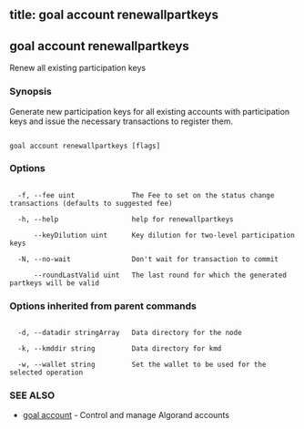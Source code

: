 title: goal account renewallpartkeys
---
## goal account renewallpartkeys



Renew all existing participation keys



### Synopsis



Generate new participation keys for all existing accounts with participation keys and issue the necessary transactions to register them.



```

goal account renewallpartkeys [flags]

```



### Options



```

  -f, --fee uint              The Fee to set on the status change transactions (defaults to suggested fee)

  -h, --help                  help for renewallpartkeys

      --keyDilution uint      Key dilution for two-level participation keys

  -N, --no-wait               Don't wait for transaction to commit

      --roundLastValid uint   The last round for which the generated partkeys will be valid

```



### Options inherited from parent commands



```

  -d, --datadir stringArray   Data directory for the node

  -k, --kmddir string         Data directory for kmd

  -w, --wallet string         Set the wallet to be used for the selected operation

```



### SEE ALSO



* [goal account](../../account/account/)	 - Control and manage Algorand accounts



